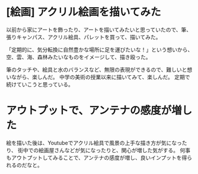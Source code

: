 # [絵画] アクリル絵画を描いてみた
以前から家にアートを飾ったり、アートを描いてみたいと思っていたので、筆、張りキャンパス、アクリル絵具、パレットを買って、描いてみた。

「定期的に、気分転換に自然豊かな場所に足を運びたいな！」という想いから、
空、雲、海、森林みたいなものをイメージして、描き殴った。

筆のタッチや、絵具と水のバランスなど、無限の表現ができるので、難しいと想いながら、楽しんだ。
中学の美術の授業以来に描いてみて、楽しんだ。
定期で続けていこうと思っている。

# アウトプットで、アンテナの感度が増した

絵を描いた後は、Youtubeでアクリル絵具で風景の上手な描き方が気になったり、
街中での絵画屋さんなどが気になったりと、関心が増した気がする。
何事もアウトプットしてみることで、アンテナの感度が増し、良いインプットを得られるのだなと。


